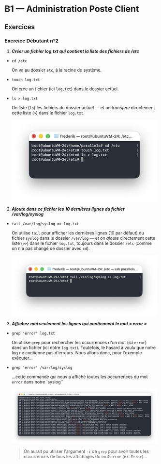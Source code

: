 # B1 — Administration Poste Client
## Exercices
### Exercice Débutant n°2

1. ***Créer un fichier log.txt qui contient la liste des fichiers de /etc***

*     cd /etc
    On va au dossier `etc`, à la racine du système.

*     touch log.txt
    On crée un fichier (ici `log.txt`) dans le dossier actuel.
    
*     ls > log.txt
    On liste (`ls`) les fichiers du dossier actuel — et on *transfère* directement cette liste (`>`) dans le fichier `log.txt`.

    ![Capture d'écran de l'étape 1](/Screen1.png)

2. ***Ajoute dans ce fichier les 10 dernières lignes du fichier /var/log/syslog***

*     tail /var/log/syslog >> log.txt
    On utilise `tail` pour afficher les dernières lignes (10 par défaut) du fichier `syslog` dans le dossier `/var/log` — et on *ajoute* directement cette liste (`>>`) dans le fichier `log.txt`, toujours dans le dossier `/etc` (comme on n'a pas changé de dossier avec `cd`).

    ![Capture d'écran de l'étape 2](/Screen2.png)

3. ***Affichez moi seulement les lignes qui contiennent le mot « error »***

*     grep 'error' log.txt
    On utilise `grep` pour rechercher les occurrences d'un mot (ici `error`) dans un fichier (ici notre `log.txt`). Toutefois, le hasard a voulu que notre log ne contienne pas d'erreurs. Nous allons donc, pour l'exemple exécuter...

*     grep 'error' /var/log/syslog
    ...cette commande qui nous a affiché toutes les occurrences du mot `error` dans notre `syslog``

    ![Capture d'écran de l'étape 3](/Screen3.png)
    
    > On aurait pu utiliser l'argument `-i` de `grep` pour avoir toutes les occurrences de tous les affichages du mot `error` (ex. `Error`)...

